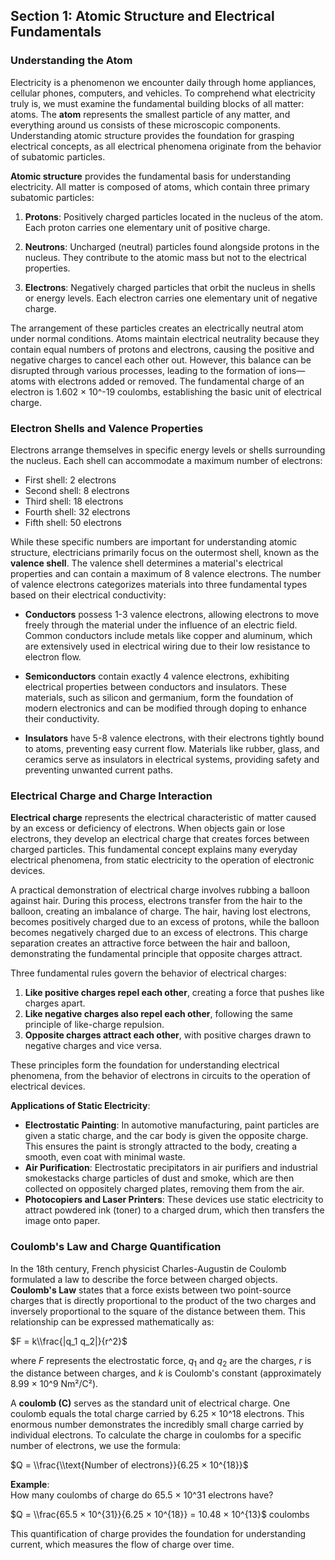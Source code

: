 ## Section 1: Atomic Structure and Electrical Fundamentals

### Understanding the Atom

Electricity is a phenomenon we encounter daily through home appliances, cellular phones, computers, and vehicles. To comprehend what electricity truly is, we must examine the fundamental building blocks of all matter: atoms. The **atom** represents the smallest particle of any matter, and everything around us consists of these microscopic components. Understanding atomic structure provides the foundation for grasping electrical concepts, as all electrical phenomena originate from the behavior of subatomic particles.

**Atomic structure** provides the fundamental basis for understanding electricity. All matter is composed of atoms, which contain three primary subatomic particles:

1. **Protons**: Positively charged particles located in the nucleus of the atom. Each proton carries one elementary unit of positive charge.

2. **Neutrons**: Uncharged (neutral) particles found alongside protons in the nucleus. They contribute to the atomic mass but not to the electrical properties.

3. **Electrons**: Negatively charged particles that orbit the nucleus in shells or energy levels. Each electron carries one elementary unit of negative charge.

The arrangement of these particles creates an electrically neutral atom under normal conditions. Atoms maintain electrical neutrality because they contain equal numbers of protons and electrons, causing the positive and negative charges to cancel each other out. However, this balance can be disrupted through various processes, leading to the formation of ions—atoms with electrons added or removed. The fundamental charge of an electron is 1.602 × 10^-19 coulombs, establishing the basic unit of electrical charge.

### Electron Shells and Valence Properties

Electrons arrange themselves in specific energy levels or shells surrounding the nucleus. Each shell can accommodate a maximum number of electrons:

- First shell: 2 electrons
- Second shell: 8 electrons
- Third shell: 18 electrons
- Fourth shell: 32 electrons
- Fifth shell: 50 electrons

While these specific numbers are important for understanding atomic structure, electricians primarily focus on the outermost shell, known as the **valence shell**. The valence shell determines a material's electrical properties and can contain a maximum of 8 valence electrons. The number of valence electrons categorizes materials into three fundamental types based on their electrical conductivity:

- **Conductors** possess 1-3 valence electrons, allowing electrons to move freely through the material under the influence of an electric field. Common conductors include metals like copper and aluminum, which are extensively used in electrical wiring due to their low resistance to electron flow.

- **Semiconductors** contain exactly 4 valence electrons, exhibiting electrical properties between conductors and insulators. These materials, such as silicon and germanium, form the foundation of modern electronics and can be modified through doping to enhance their conductivity.

- **Insulators** have 5-8 valence electrons, with their electrons tightly bound to atoms, preventing easy current flow. Materials like rubber, glass, and ceramics serve as insulators in electrical systems, providing safety and preventing unwanted current paths.

### Electrical Charge and Charge Interaction

**Electrical charge** represents the electrical characteristic of matter caused by an excess or deficiency of electrons. When objects gain or lose electrons, they develop an electrical charge that creates forces between charged particles. This fundamental concept explains many everyday electrical phenomena, from static electricity to the operation of electronic devices.

A practical demonstration of electrical charge involves rubbing a balloon against hair. During this process, electrons transfer from the hair to the balloon, creating an imbalance of charge. The hair, having lost electrons, becomes positively charged due to an excess of protons, while the balloon becomes negatively charged due to an excess of electrons. This charge separation creates an attractive force between the hair and balloon, demonstrating the fundamental principle that opposite charges attract.

Three fundamental rules govern the behavior of electrical charges:

1. **Like positive charges repel each other**, creating a force that pushes like charges apart.
2. **Like negative charges also repel each other**, following the same principle of like-charge repulsion.
3. **Opposite charges attract each other**, with positive charges drawn to negative charges and vice versa.

These principles form the foundation for understanding electrical phenomena, from the behavior of electrons in circuits to the operation of electrical devices.

**Applications of Static Electricity**:
- **Electrostatic Painting**: In automotive manufacturing, paint particles are given a static charge, and the car body is given the opposite charge. This ensures the paint is strongly attracted to the body, creating a smooth, even coat with minimal waste.
- **Air Purification**: Electrostatic precipitators in air purifiers and industrial smokestacks charge particles of dust and smoke, which are then collected on oppositely charged plates, removing them from the air.
- **Photocopiers and Laser Printers**: These devices use static electricity to attract powdered ink (toner) to a charged drum, which then transfers the image onto paper.

### Coulomb's Law and Charge Quantification

In the 18th century, French physicist Charles-Augustin de Coulomb formulated a law to describe the force between charged objects. **Coulomb's Law** states that a force exists between two point-source charges that is directly proportional to the product of the two charges and inversely proportional to the square of the distance between them. This relationship can be expressed mathematically as:

$F = k\\frac{|q_1 q_2|}{r^2}$

where $F$ represents the electrostatic force, $q_1$ and $q_2$ are the charges, $r$ is the distance between charges, and $k$ is Coulomb's constant (approximately 8.99 × 10^9 Nm²/C²).

A **coulomb (C)** serves as the standard unit of electrical charge. One coulomb equals the total charge carried by 6.25 × 10^18 electrons. This enormous number demonstrates the incredibly small charge carried by individual electrons. To calculate the charge in coulombs for a specific number of electrons, we use the formula:

$Q = \\frac{\\text{Number of electrons}}{6.25 × 10^{18}}$

**Example**:  
How many coulombs of charge do 65.5 × 10^31 electrons have?

$Q = \\frac{65.5 × 10^{31}}{6.25 × 10^{18}} = 10.48 × 10^{13}$ coulombs

This quantification of charge provides the foundation for understanding current, which measures the flow of charge over time.